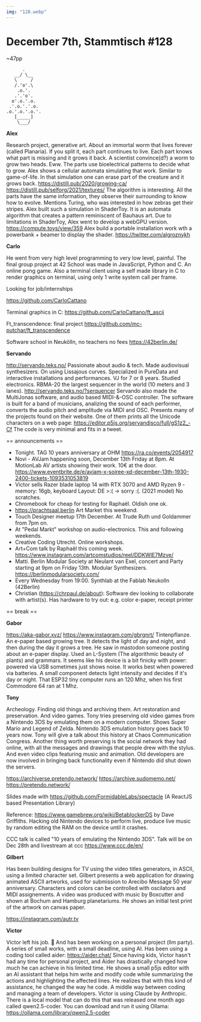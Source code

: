 ```yaml
---
img: "128.webp"
---
```


# **December 7th, Stammtisch #128**

~47pp

```
      .
   __/ \__
   \     /
   /.'o'.\
    .o.'.
   .'.'o'.
  o'.o.'.o.
 .'.o.'.'.o.
.o.'.o.'.o.'.
   [_____]
    \___/    
```

**Alex**

Research project, generative art. About an immortal worm that lives forever (called Planaria). If you split it, each part continues to live. Each part knows what part is missing and it grows it back. A scientist convince(d?) a worm to grow two heads. Eww. The parts use bioelectrical patterns to decide what to grow. Alex shows a cellular automata simulating that work. Similar to game-of-life. In that simulation one can erase part of the creature and it grows back.
https://distill.pub/2020/growing-ca/
https://distill.pub/selforg/2021/textures/
The algorithm is interesting. All the parts have the same information, they observe their surrounding to know how to evolve. Mentions Turing, who was interested in how zebras get their stripes.
Alex built such a simulation in ShaderToy. It is an automata algorithm that creates a pattern reminiscent of Bauhaus art.
Due to limitations in ShaderToy, Alex went to develop a webGPU version.
https://compute.toys/view/359
Alex build a portable installation work wth a powerbank + beamer to display the shader.
https://twitter.com/algroznykh

**Carlo**

He went from very high level programming to very low level, painful. 
The final group project at 42 School was made in JavaScript, Python and C. An online pong game. Also a terminal client using a self made library in C
to render graphics on terminal, using only 1 write system call per frame.

Looking for job/internships

https://github.com/CarloCattano

Terminal graphics in C:
https://github.com/CarloCattano/ft_ascii

Ft_transcendence: final project  https://github.com/mc-putchar/ft_transcendence

Software school in Neukölln, no teachers no fees
https://42berlin.de/


**Servando**

http://servando.teks.no/
Passionate about audio & tech. Made audiovisual synthesizers. On using Lissajous curves. Specialized in PureData and interactive installations and performances. VJ for 7 or 8 years. Studied electronics. RBMA-20 the largest sequencer in the world (10 meters and 3 lanes).
http://servando.teks.no/?serquencer
Servando also made the MultiJonas software, and audio based MIDI-&-OSC controller.
The software is built for a band of musicians, analizing the sound of each performer, converts the audio pitch and amplitude via MIDI and OSC.
Presents many of the projects found on their website. One of them prints all the Unicode characters on a web page:
https://editor.p5js.org/servandisco/full/gS1z2_-Cf
The code is very minimal and fits in a tweet.

== announcements ==

- Tonight. TAG 10 years anniversary at OHM https://ra.co/events/2054917
- Novi - AVJam happening soon, December 13th Friday at 8pm. At MotionLab AV artists showing their work. 10€ at the door.
https://www.eventbrite.de/e/avjam-x-soiree-xd-december-13th-1930-2400-tickets-1093531053819
- Victor sells Razer blade laptop 14 with RTX 3070 and AMD Ryzen 9 - memory: 16gb, keyboard Layout: DE >:( -> sorry :(. (2021 model) No scratches.
- Chromebook for cheap for testing for Raphaël. Oldish one ok.
- https://prachtsaal.berlin Art Market this weekend.
- Touch Designer meetup 17th December. At Trude Ruth und Goldammer from 7pm on. 
- At "Pedal Markt" workshop on audio-electronics. This and following weekends.
- Creative Coding Utrecht. Online workshops.
- Art+Com talk by Raphaël this coming week. https://www.instagram.com/artcomstudios/reel/DDKWlE7Mzve/
- Matti. Berlin Modular Society at  Neulant van Exel, concert and Party starting at 9pm on Friday 13th. Modular Synthesizers.
https://berlinmodularsociety.com/
- Every Wednesday from 19:00. Synthlab at the Fablab Neukolln (42Berlin)
- Christian (https://chrpaul.de/about): Software dev looking to collaborate with artist(s). Has hardware to try out: e.g. color e-paper, receipt printer

== break ==

**Gabor**

https://aka-gabor.xyz/
https://www.instagram.com/gbrgnrt/
Tintenpflanze. An e-paper based growing tree. It detects the light of day and night, and then during the day it grows a tree. He saw in mastodon someone posting about an e-paper display. Used an L-System (The algorithmic beauty of plants) and grammars.
It seems like his device is a bit finicky with power: powered via USB sometimes just shows noise. It works best when powered via batteries.
A small component detects light intensity and decides if it's day or night.
That ESP32 tiny computer runs an 120 Mhz, when his first Commodore 64 ran at 1 Mhz.

**Tony**

Archeology. Finding old things and archiving them. Art restoration and preservation.
And video games. Tony tries preserving old video games from a Nintendo 3DS by emulating them on a modern computer. Shows Super Mario and Legend of Zelda.
Nintendo 3DS emulation history goes back 10 years now. Tony will give a talk about this history at Chaos Communication Congress.
Another thing worth preserving is the social network they had online, with all the messages and drawings that people drew with the stylus. And even video clips featuring music and animation. Old developers are now involved in bringing back functionality even if Nintendo did shut down the servers.

https://archiverse.pretendo.network/
https://archive.sudomemo.net/
https://pretendo.network/
        
Slides made with https://github.com/FormidableLabs/spectacle (A ReactJS based Presentation Library)

Reference: https://www.gamebrew.org/wiki/BetablockerDS by Dave Griffiths. Hacking old Nintendo devices to perform live, produce live music by random editing the RAM on the device until it crashes.

CCC talk is called "10 years of emulating the Nintendo 3DS".
Talk will be on Dec 28th and livestream at ccc https://www.ccc.de/en/

**Gilbert**

Has been building designs for TV using the video titles generators, in ASCII, using a limited character set. Gilbert presents a web application for drawing animated ASCII artworks, used for submission to Arecibo Message 50 year anniversary. Characters and colors can be controlled with oscilators and MIDI assignements. A video was produced with music by Boxcutter and shown at Bochum and Hamburg planetariums. He shows an initial test print of the artwork on canvas paper.

https://instagram.com/autr.tv

**Victor**

Victor left his job. 👏
And has been working on a personal project (llm party). A series of small works, with a small deadline, using AI.
Has been using a coding tool called aider: https://aider.chat/
Since having kids, Victor hasn't had any time for personal project, and Aider has drastically changed how much he can achieve in his limited time.
He shows a small p5js editor with an AI assistant that helps him write and modify code while summarizing the actions and highlighting the affected lines.
He realizes that with this kind of assistance, he changed the way he code. A middle way between coding and managing a team of developers.
Victor is using Claude by Anthropic. There is a local model that can do this that was released one month ago called qwen2.5-coder. You can download and run it using Ollama: https://ollama.com/library/qwen2.5-coder
